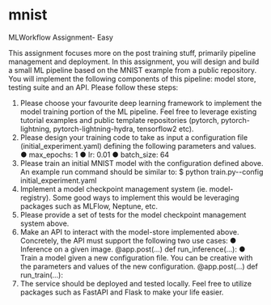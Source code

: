 # mnist

MLWorkflow Assignment- Easy

 This assignment focuses more on the post training stuff, primarily
 pipeline management and deployment.
 In this assignment, you will design and build a small ML pipeline based on the MNIST example
 from a public repository. You will implement the following components of this pipeline: model
 store, testing suite and an API.
 Please follow these steps:
 1. Please choose your favourite deep learning framework to implement the model training
 portion of the ML pipeline. Feel free to leverage existing tutorial examples and public
 template repositories (pytorch, pytorch-lightning, pytorch-lightning-hydra, tensorflow2
 etc).
 2. Please design your training code to take as input a configuration file
 (initial_experiment.yaml) defining the following parameters and values.
 ● max_epochs: 1
 ● lr: 0.01
 ● batch_size: 64
 3. Please train an initial MNIST model with the configuration defined above. An example
 run command should be similar to:
 $ python train.py--config initial_experiment.yaml
 4. Implement a model checkpoint management system (ie. model-registry). Some good
 ways to implement this would be leveraging packages such as MLFlow, Neptune, etc.
 5. Please provide a set of tests for the model checkpoint management system above.
6. Make an API to interact with the model-store implemented above. Concretely, the API
 must support the following two use cases:
 ● Inference on a given image.
 @app.post(...)
 def run_inference(...):
 ● Train a model given a new configuration file. You can be creative with the
 parameters and values of the new configuration.
 @app.post(...)
 def run_train(...):
 7. The service should be deployed and tested locally. Feel free to utilize packages such as
 FastAPI and Flask to make your life easier.
